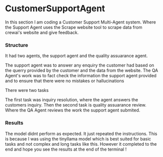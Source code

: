 # CustomerSupportAgent
In this section I am coding a Customer Support Multi-Agent system. 
Where the Support Agent uses the Scrape website tool to scrape data from crewai's website and give feedback. 

### Structure 
It had two agents, the support agent and the quality assuarance agent. 

The support agent was to answer any enquiry the customer had based on the querry provided by the customer and the data from the website. 
The QA Agent's work was to fact check the information the support agent provided and to ensure that there were no mistakes or hallucinations 

There were two tasks 

The first task was inquiry resolution, where the agent answers the customers inquiry. Then the second task is quality assuarance review. Where the QA Agent 
reviews the work the support agent submited. 

### Results 

The model didnt perform as expected. It just repeated the instructions. This is because I was using the tinyllama model which is best suited for basic tasks and 
not complex and long tasks like this. However it completed to the end and hope you see the results at the end of the terminal ! 
